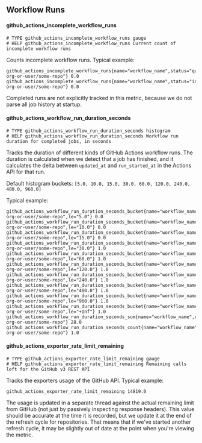 ## Workflow Runs

#### github_actions_incomplete_workflow_runs

```
# TYPE github_actions_incomplete_workflow_runs gauge
# HELP github_actions_incomplete_workflow_runs Current count of incomplete workflow runs
```

Counts incomplete workflow runs. Typical example:

```
github_actions_incomplete_workflow_runs{name="workflow_name",status="queued",repository="some-org-or-user/some-repo"} 0.0
github_actions_incomplete_workflow_runs{name="workflow_name",status="in_progress",repository="some-org-or-user/some-repo"} 0.0
```

Completed runs are not explicitly tracked in this metric, because we do not parse all job history at startup.

#### github_actions_workflow_run_duration_seconds

```
# TYPE github_actions_workflow_run_duration_seconds histogram
# HELP github_actions_workflow_run_duration_seconds Workflow run duration for completed jobs, in seconds
```

Tracks the duration of different kinds of GitHub Actions workflow runs. The duration is calculated when we detect that a job has finished, and it calculates the delta between `updated_at` and `run_started_at` in the Actions API for that run.

Default histogram buckets: `[5.0, 10.0, 15.0, 30.0, 60.0, 120.0, 240.0, 480.0, 960.0]`

Typical example:

```
github_actions_workflow_run_duration_seconds_bucket{name="workflow_name",repository="some-org-or-user/some-repo",le="5.0"} 0.0
github_actions_workflow_run_duration_seconds_bucket{name="workflow_name",repository="some-org-or-user/some-repo",le="10.0"} 0.0
github_actions_workflow_run_duration_seconds_bucket{name="workflow_name",repository="some-org-or-user/some-repo",le="15.0"} 0.0
github_actions_workflow_run_duration_seconds_bucket{name="workflow_name",repository="some-org-or-user/some-repo",le="30.0"} 1.0
github_actions_workflow_run_duration_seconds_bucket{name="workflow_name",repository="some-org-or-user/some-repo",le="60.0"} 1.0
github_actions_workflow_run_duration_seconds_bucket{name="workflow_name",repository="some-org-or-user/some-repo",le="120.0"} 1.0
github_actions_workflow_run_duration_seconds_bucket{name="workflow_name",repository="some-org-or-user/some-repo",le="240.0"} 1.0
github_actions_workflow_run_duration_seconds_bucket{name="workflow_name",repository="some-org-or-user/some-repo",le="480.0"} 1.0
github_actions_workflow_run_duration_seconds_bucket{name="workflow_name",repository="some-org-or-user/some-repo",le="960.0"} 1.0
github_actions_workflow_run_duration_seconds_bucket{name="workflow_name",repository="some-org-or-user/some-repo",le="+Inf"} 1.0
github_actions_workflow_run_duration_seconds_sum{name="workflow_name",repository="some-org-or-user/some-repo"} 28.0
github_actions_workflow_run_duration_seconds_count{name="workflow_name",repository="some-org-or-user/some-repo"} 1.0
```

#### github_actions_exporter_rate_limit_remaining

```
# TYPE github_actions_exporter_rate_limit_remaining gauge
# HELP github_actions_exporter_rate_limit_remaining Remaining calls left for the GitHub v3 REST API
```

Tracks the exporters usage of the GitHub API. Typical example:

```
github_actions_exporter_rate_limit_remaining 14819.0
```

The usage is updated in a separate thread against the actual remaining limit from GitHub (not just by passively inspecting response headers). This value should be accurate at the time it is recorded, but we update it at the end of the refresh cycle for repositories. That means that if we've started another refresh cycle, it may be slightly out of date at the point when you're viewing the metric.
